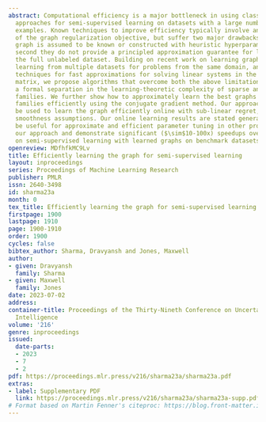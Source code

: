 ```yaml
---
abstract: Computational efficiency is a major bottleneck in using classic graph-based
  approaches for semi-supervised learning on datasets with a large number of unlabeled
  examples. Known techniques to improve efficiency typically involve an approximation
  of the graph regularization objective, but suffer two major drawbacks - first the
  graph is assumed to be known or constructed with heuristic hyperparameter values,
  second they do not provide a principled approximation guarantee for learning over
  the full unlabeled dataset. Building on recent work on learning graphs for semi-supervised
  learning from multiple datasets for problems from the same domain, and leveraging
  techniques for fast approximations for solving linear systems in the graph Laplacian
  matrix, we propose algorithms that overcome both the above limitations.  We show
  a formal separation in the learning-theoretic complexity of sparse and dense graph
  families. We further show how to approximately learn the best graphs from the sparse
  families efficiently using the conjugate gradient method. Our approach can also
  be used to learn the graph efficiently online with sub-linear regret, under mild
  smoothness assumptions. Our online learning results are stated generally, and may
  be useful for approximate and efficient parameter tuning in other problems. We implement
  our approach and demonstrate significant ($\sim$10-100x) speedups over prior work
  on semi-supervised learning with learned graphs on benchmark datasets.
openreview: MDfhfkMC9Lv
title: Efficiently learning the graph for semi-supervised learning
layout: inproceedings
series: Proceedings of Machine Learning Research
publisher: PMLR
issn: 2640-3498
id: sharma23a
month: 0
tex_title: Efficiently learning the graph for semi-supervised learning
firstpage: 1900
lastpage: 1910
page: 1900-1910
order: 1900
cycles: false
bibtex_author: Sharma, Dravyansh and Jones, Maxwell
author:
- given: Dravyansh
  family: Sharma
- given: Maxwell
  family: Jones
date: 2023-07-02
address:
container-title: Proceedings of the Thirty-Nineth Conference on Uncertainty in Artificial
  Intelligence
volume: '216'
genre: inproceedings
issued:
  date-parts:
  - 2023
  - 7
  - 2
pdf: https://proceedings.mlr.press/v216/sharma23a/sharma23a.pdf
extras:
- label: Supplementary PDF
  link: https://proceedings.mlr.press/v216/sharma23a/sharma23a-supp.pdf
# Format based on Martin Fenner's citeproc: https://blog.front-matter.io/posts/citeproc-yaml-for-bibliographies/
---
```

